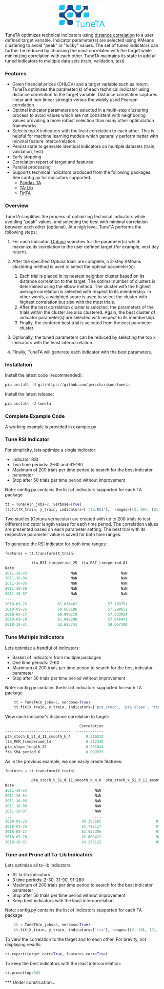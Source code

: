 <p align="center">
  <a href="https://github.com/jmrichardson/tuneta">
    <img src="images/logo.png" alt="tuneTA">
  </a>
</p>

TuneTA optimizes technical indicators using [distance correlation](https://towardsdatascience.com/introducing-distance-correlation-a-superior-correlation-metric-d569dc8900c7) to a user defined target variable.  Indicator parameter(s) are selected using KMeans clustering to avoid "peak" or "lucky" values.  The set of tuned indicators can further be reduced by choosing the most correlated with the target while minimizing correlation with each other. TuneTA maintains its state to add all tuned indicators to multiple data sets (train, validation, test).

### Features

* Given financial prices (OHLCV) and a target variable such as return, TuneTa optimizes the parameter(s) of each technical indicator using distance correlation to the target variable. Distance correlation captures linear and non-linear strength versus the widely used Pearson correlation.
* Optimal indicator parameters are selected in a multi-step clustering process to avoid values which are not consistent with neighboring values providing a more robust selection than many other optimization frameworks.
* Selects top X indicators with the least correlation to each other.  This is helpful for machine learning models which generally perform better with minimal feature intercorrelation.
* Persist state to generate identical indicators on multiple datasets (train, validation, test)
* Early stopping
* Correlation report of target and features
* Parallel processing
* Supports technical indicators produced from the following packages.  See config.py for indicators supported.
  * [Pandas TA](https://github.com/twopirllc/pandas-ta)
  * [TA-Lib](https://github.com/mrjbq7/ta-lib)
  * [FinTA](https://github.com/peerchemist/finta)

### Overview

TuneTA simplifies the process of optimizing technical indicators while avoiding "peak" values, and selecting the best with minimal correlation between each other (optional). At a high level, TuneTA performs the following steps:

1.  For each indicator, [Optuna](https://optuna.org) searches for the parameter(s) which maximize its correlation to the user defined target (for example, next day return).
2.  After the specified Optuna trials are complete, a 3-step KMeans clustering method is used to select the optimal parameter(s):

    1. Each trial is placed in its nearest neighbor cluster based on its distance correlation to the target.  The optimal number of clusters is determined using the elbow method.  The cluster with the highest average correlation is selected with respect to its membership.  In other words, a weighted score is used to select the cluster with highest correlation but also with the most trials.
    2. After the best correlation cluster is selected, the parameters of the trials within the cluster are also clustered. Again, the best cluster of indicator parameter(s) are selected with respect to its membership.
    3. Finally, the centered best trial is selected from the best parameter cluster.
    
3.  Optionally, the tuned parameters can be reduced by selecting the top x indicators with the least intercorrelation.
4.  Finally, TuneTA will generate each indicator with the best parameters.

### Installation

Install the latest code (recommended):

```python
pip install -U git+https://github.com/jmrichardson/tuneta
```

Install the latest release:

```python
pip install -U tuneta
```

### Complete Example Code

A working example is provided in example.py

### Tune RSI Indicator

For simplicity, lets optimize a single indicator:

* Indicator RSI
* Two time periods: 2-60 and 61-180
* Maximum of 200 trials per time period to search for the best indicator parameter
* Stop after 50 trials per time period without improvement

Note: config.py contains the list of indicators supported for each TA package


```python
tt = TuneTA(n_jobs=2, verbose=True)
tt.fit(X_train, y_train, indicators=['tta.RSI'],  ranges=[(2, 60), (61, 180)],  trials=200,  early_stop=50)
```

Two studies (Optuna vernacular) are created with up to 200 trials to test different indicator length values for each time period.  The correlation values are presented based on each parameter setting.  The best trial with its respective parameter value is saved for both time ranges. 

To generate the RSI indicator for both time ranges:
```python
features = tt.transform(X_train)
```

```csharp
            tta_RSI_timeperiod_25  tta_RSI_timeperiod_81
Date                                                    
2011-10-03                    NaN                    NaN
2011-10-04                    NaN                    NaN
2011-10-05                    NaN                    NaN
2011-10-06                    NaN                    NaN
2011-10-07                    NaN                    NaN
...                           ...                    ...
2018-09-25              61.834462              57.783751
2018-09-26              59.683190              57.298651
2018-09-27              60.999219              57.633954
2018-09-28              61.048298              57.646431
2018-10-01              62.693741              58.067180
```

### Tune Multiple Indicators

Lets optimize a handful of indicators:

* Basket of indicators from multiple packages
* One time periods: 2-60
* Maximum of 200 trials per time period to search for the best indicator parameter
* Stop after 50 trials per time period without improvement

Note: config.py contains the list of indicators supported for each TA package

```python
    tt = TuneTA(n_jobs=2, verbose=True)
    tt.fit(X_train, y_train, indicators=['pta.stoch', 'pta.slope', 'tta.MOM', 'fta.SMA'], ranges=[(2, 60)], trials=200, early_stop=50)
```

View each indicator's distance correlation to target:

```csharp
                                  Correlation
------------------------------  -------------
pta_stoch_k_51_d_11_smooth_k_4       0.216212
tta_MOM_timeperiod_14                0.212336
pta_slope_length_22                  0.201844
fta_SMA_period_6                     0.099375
```

As in the previous example, we can easily create features:

```python
features = tt.transform(X_train)
```

```csharp
            pta_stoch_k_51_d_11_smooth_k_4_0  pta_stoch_k_51_d_11_smooth_k_4_1  tta_MOM_timeperiod_14  pta_slope_length_22  fta_SMA_period_6
Date                                                                                                                                        
2011-10-03                               NaN                               NaN                    NaN                  NaN               NaN
2011-10-04                               NaN                               NaN                    NaN                  NaN               NaN
2011-10-05                               NaN                               NaN                    NaN                  NaN               NaN
2011-10-06                               NaN                               NaN                    NaN                  NaN               NaN
2011-10-07                               NaN                               NaN                    NaN                  NaN               NaN
...                                      ...                               ...                    ...                  ...               ...
2018-09-25                         90.393165                         91.254190               2.867035             0.269386        275.953323
2018-09-26                         85.712117                         91.337471               2.863281             0.158049        275.997752
2018-09-27                         83.432356                         91.128202               4.160370             0.095541        276.121440
2018-09-28                         82.802412                         90.553986               3.716797             0.090829        275.878464
2018-10-01                         84.230122                         89.847810               3.777649             0.067411        275.837362
```

### Tune and Prune all Ta-Lib Indicators

Lets optimize all ta-lib indicators:

* All ta-lib indicators
* 3 time periods: 2-30, 31-90, 91-280
* Maximum of 200 trials per time period to search for the best indicator parameter
* Stop after 50 trials per time period without improvement
* Keep best indicators with the least intercorrelation

Note: config.py contains the list of indicators supported for each TA package

```python
    tt = TuneTA(n_jobs=6, verbose=True)
    tt.fit(X_train, y_train, indicators=['tta'], ranges=[(2, 30), (31, 90), (91, 280)], trials=200, early_stop=50)
```

To view the correlation to the target and to each other.  For brevity, not displaying results:

```python
tt.report(target_corr=True, features_corr=True)
```

To keep the best indicators with the least intercorrelation:
```python
tt.prune(top=30) 
```

*** Under construction...








